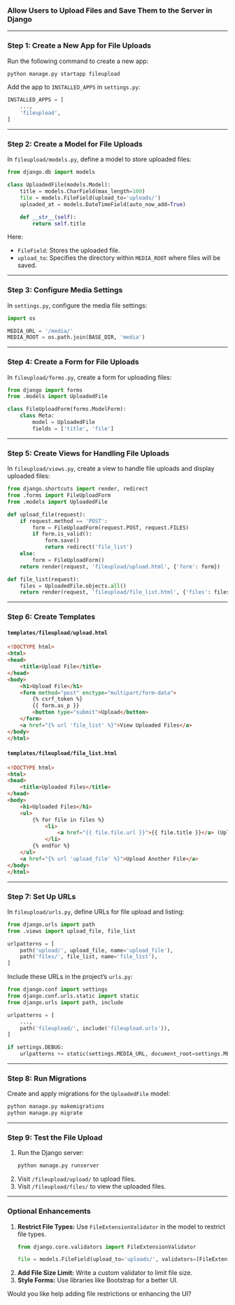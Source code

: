 ### **Allow Users to Upload Files and Save Them to the Server in Django**

---

### **Step 1: Create a New App for File Uploads**
Run the following command to create a new app:  
```bash
python manage.py startapp fileupload
```

Add the app to `INSTALLED_APPS` in `settings.py`:  
```python
INSTALLED_APPS = [
    ...,
    'fileupload',
]
```

---

### **Step 2: Create a Model for File Uploads**
In `fileupload/models.py`, define a model to store uploaded files:  
```python
from django.db import models

class UploadedFile(models.Model):
    title = models.CharField(max_length=100)
    file = models.FileField(upload_to='uploads/')
    uploaded_at = models.DateTimeField(auto_now_add=True)

    def __str__(self):
        return self.title
```

Here:
- `FileField`: Stores the uploaded file.
- `upload_to`: Specifies the directory within `MEDIA_ROOT` where files will be saved.

---

### **Step 3: Configure Media Settings**
In `settings.py`, configure the media file settings:  
```python
import os

MEDIA_URL = '/media/'
MEDIA_ROOT = os.path.join(BASE_DIR, 'media')
```

---

### **Step 4: Create a Form for File Uploads**
In `fileupload/forms.py`, create a form for uploading files:  
```python
from django import forms
from .models import UploadedFile

class FileUploadForm(forms.ModelForm):
    class Meta:
        model = UploadedFile
        fields = ['title', 'file']
```

---

### **Step 5: Create Views for Handling File Uploads**
In `fileupload/views.py`, create a view to handle file uploads and display uploaded files:  
```python
from django.shortcuts import render, redirect
from .forms import FileUploadForm
from .models import UploadedFile

def upload_file(request):
    if request.method == 'POST':
        form = FileUploadForm(request.POST, request.FILES)
        if form.is_valid():
            form.save()
            return redirect('file_list')
    else:
        form = FileUploadForm()
    return render(request, 'fileupload/upload.html', {'form': form})

def file_list(request):
    files = UploadedFile.objects.all()
    return render(request, 'fileupload/file_list.html', {'files': files})
```

---

### **Step 6: Create Templates**
#### **`templates/fileupload/upload.html`**
```html
<!DOCTYPE html>
<html>
<head>
    <title>Upload File</title>
</head>
<body>
    <h1>Upload File</h1>
    <form method="post" enctype="multipart/form-data">
        {% csrf_token %}
        {{ form.as_p }}
        <button type="submit">Upload</button>
    </form>
    <a href="{% url 'file_list' %}">View Uploaded Files</a>
</body>
</html>
```

#### **`templates/fileupload/file_list.html`**
```html
<!DOCTYPE html>
<html>
<head>
    <title>Uploaded Files</title>
</head>
<body>
    <h1>Uploaded Files</h1>
    <ul>
        {% for file in files %}
            <li>
                <a href="{{ file.file.url }}">{{ file.title }}</a> (Uploaded on: {{ file.uploaded_at }})
            </li>
        {% endfor %}
    </ul>
    <a href="{% url 'upload_file' %}">Upload Another File</a>
</body>
</html>
```

---

### **Step 7: Set Up URLs**
In `fileupload/urls.py`, define URLs for file upload and listing:  
```python
from django.urls import path
from .views import upload_file, file_list

urlpatterns = [
    path('upload/', upload_file, name='upload_file'),
    path('files/', file_list, name='file_list'),
]
```

Include these URLs in the project’s `urls.py`:  
```python
from django.conf import settings
from django.conf.urls.static import static
from django.urls import path, include

urlpatterns = [
    ...,
    path('fileupload/', include('fileupload.urls')),
]

if settings.DEBUG:
    urlpatterns += static(settings.MEDIA_URL, document_root=settings.MEDIA_ROOT)
```

---

### **Step 8: Run Migrations**
Create and apply migrations for the `UploadedFile` model:  
```bash
python manage.py makemigrations
python manage.py migrate
```

---

### **Step 9: Test the File Upload**
1. Run the Django server:  
   ```bash
   python manage.py runserver
   ```
2. Visit `/fileupload/upload/` to upload files.
3. Visit `/fileupload/files/` to view the uploaded files.

---

### **Optional Enhancements**
1. **Restrict File Types:** Use `FileExtensionValidator` in the model to restrict file types.
   ```python
   from django.core.validators import FileExtensionValidator

   file = models.FileField(upload_to='uploads/', validators=[FileExtensionValidator(['pdf', 'docx'])])
   ```
2. **Add File Size Limit:** Write a custom validator to limit file size.
3. **Style Forms:** Use libraries like Bootstrap for a better UI.

Would you like help adding file restrictions or enhancing the UI?